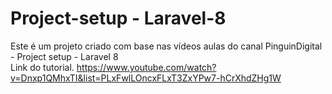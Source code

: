 # Project-setup - Laravel-8
Este é um projeto criado com base nas vídeos aulas do canal PinguinDigital - Project setup - Laravel 8  
Link do tutorial. https://www.youtube.com/watch?v=Dnxp1QMhxTI&list=PLxFwlLOncxFLxT3ZxYPw7-hCrXhdZHg1W

